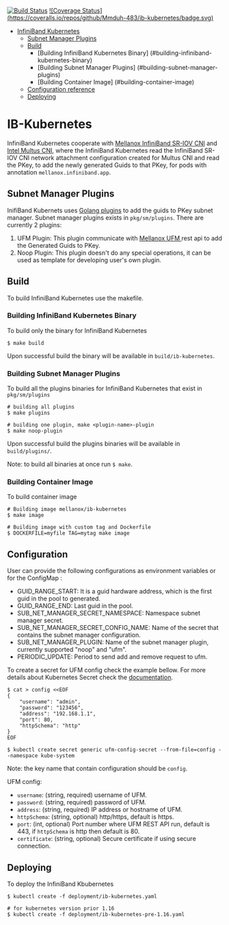 [![Build Status](https://travis-ci.com/Mmduh-483/ib-kubernetes.svg?branch=master)](https://travis-ci.com/Mmduh-483/ib-kubernetes) [![Coverage Status]
(https://coveralls.io/repos/github/Mmduh-483/ib-kubernetes/badge.svg)](https://coveralls.io/github/Mmduh-483/ib-kubernetes)

   * [InfiniBand Kubernetes](#infiniband-kubernetes)
      * [Subnet Manager Plugins](#subnet-manager-plugins)
      * [Build](#build)
         * [Building InfiniBand Kubernetes Binary] (#building-infiniband-kubernetes-binary)
         * [Building Subnet Manager Plugins] (#building-subnet-manager-plugins)
         * [Building Container Image] (#building-container-image)
      * [Configuration reference](#configuration-reference)
      * [Deploying](#deploying)

# IB-Kubernetes

InfiniBand Kubernetes cooperate with [Mellanox InfiniBand SR-IOV CNI](https://github.com/Mellanox/ib-sriov-cni) and 
[Intel Multus CNI](https://github.com/intel/multus-cni), where the InfiniBand Kubernetes read the InfiniBand SR-IOV CNI 
network attachment configuration created for Multus CNI and read the PKey, to add the newly generated Guids to that PKey,
for pods with annotation `mellanox.infiniband.app`.

## Subnet Manager Plugins

InifiBand Kubernets uses [Golang plugins](https://golang.org/pkg/plugin/) to add the guids to PKey subnet manager. 
Subnet manager plugins exists in `pkg/sm/plugins`. There are currently 2 plugins:

1. UFM Plugin: This plugin communicate with [Mellanox UFM ](https://www.mellanox.com/products/management-software/ufm) rest api to add the Generated Guids to PKey.
2. Noop Plugin: This plugin doesn't do any special operations, it can be used as template for developing user's own plugin.

## Build

To build InfiniBand Kubernetes use the makefile.

### Building InfiniBand Kubernetes Binary

To build only the binary for InfiniBand Kubernetes

```shell script
$ make build
```
Upon successful build the binary will be available in `build/ib-kubernetes`.

### Building Subnet Manager Plugins

To build all the plugins binaries for InfiniBand Kubernetes that exist in `pkg/sm/plugins`

```shell script
# building all plugins
$ make plugins

# building one plugin, make <plugin-name>-plugin
$ make noop-plugin
```
Upon successful build the plugins binaries will be available in `build/plugins/`.

Note: to build all binaries at once run `$ make`.

### Building Container Image

To build container image

```shell script
# Building image mellanox/ib-kubernetes
$ make image

# Building image with custom tag and Dockerfile
$ DOCKERFILE=myfile TAG=mytag make image
```

## Configuration

User can provide the following configurations as environment variables or for the ConfigMap :
* GUID_RANGE_START: It is a guid hardware address, which is the first guid in the pool to generated.
* GUID_RANGE_END: Last guid in the pool.
* SUB_NET_MANAGER_SECRET_NAMESPACE: Namespace subnet manager secret.
* SUB_NET_MANAGER_SECRET_CONFIG_NAME: Name of the secret that contains the subnet manager configuration.
* SUB_NET_MANAGER_PLUGIN: Name of the subnet manager plugin, currently supported "noop" and "ufm".
* PERIODIC_UPDATE: Period to send add and remove request to ufm.

To create a secret for UFM config check the example bellow. For more details about Kubernetes Secret check the [documentation](https://kubernetes.io/docs/concepts/configuration/secret/).

```shell script
$ cat > config <<EOF
{
    "username": "admin",
    "password": "123456",
    "address": "192.168.1.1",
    "port": 80,
    "httpSchema": "http"
}
EOF

$ kubectl create secret generic ufm-config-secret --from-file=config --namespace kube-system
```

Note: the key name that contain configuration should be `config`.

UFM config:
* `username`: (string, required) username of UFM.
* `password`: (string, required) password of UFM.
* `address`: (string, required) IP address or hostname of UFM.
* `httpSchema`: (string, optional) http/https, default is https.
* `port`: (int, optional) Port number where UFM REST API run, default is 443, if `httpSchema` is http then default is 80.
* `certificate`: (string, optional) Secure certificate if using secure connection.

## Deploying

To deploy the InfiniBand Kbubernetes
```shell script
$ kubectl create -f deployment/ib-kubernetes.yaml

# for kubernetes version prior 1.16
$ kubectl create -f deployment/ib-kubernetes-pre-1.16.yaml
```
